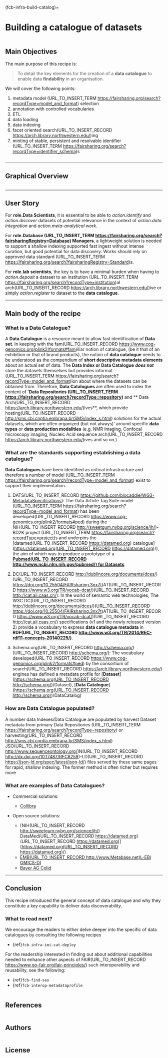 (fcb-infra-build-catalog)=
# Building a catalogue of datasets

````{panels_fairplus}
```` 

## Main Objectives

The main purpose of this recipe is:

>  To detail the key elements for the creation of a **data catalogue** to enable data **findability** in an organisation.

We will cover the following points:

1. metadata model (URL_TO_INSERT_TERM https://fairsharing.org/search?recordType=model_and_format) selection
2. annotation with controlled vocabularies
3. ETL
4. data loading
5. data indexing
6. facet oriented search(URL_TO_INSERT_RECORD https://arch.library.northwestern.edu/)ing
7. minting of stable, persistent and resolvable identifier (URL_TO_INSERT_TERM https://fairsharing.org/search?recordType=identifier_schema)s

```{tabbed} Table of Data Standards
``` 

---


## Graphical Overview


```{figure} ../../../images/data-catalog-md-figure1.png
```

---

## User Story
For **role.Data Scientists**, it is essential to be able to *action.identify* and *action.discover* datasets of potential
relevance in the context of *action.data integration* and *action.meta-analytical work*.

For **role.Database (URL_TO_INSERT_TERM https://fairsharing.org/search?fairsharingRegistry=Database) Managers**, a lightweight solution is needed to support a shallow indexing supported fast ingest 
without intense curation, but good potential for data discovery. Works should rely on approved data standard (URL_TO_INSERT_TERM https://fairsharing.org/search?fairsharingRegistry=Standard)s.

For **role.lab scientists**, the key is to have a minimal burden when having to *action.deposit* a dataset to an 
institution (URL_TO_INSERT_TERM https://fairsharing.org/search?recordType=institution)al arch(URL_TO_INSERT_RECORD https://arch.library.northwestern.edu/)ive or simply *action.register* to dataset to the **data catalogue**. 


---
## Main body of the recipe

### What is a Data Catalogue?

A **Data Catalogue** is a resource meant to allow fast identification of **Data set**. In keeping with the fam(URL_TO_INSERT_RECORD https://www.cog-genomics.org/plink2/formats#fam)iliar notion 
of catalogue, (be it that of an exhibition or that of brand products), the notion of **data catalogue** needs to be
understood as the compendium of **short descriptive metadata elements** about an actual set of data. The 
**Data Index or Data Catalogue** ***does not*** store the datasets themselves but provides informat (URL_TO_INSERT_TERM https://fairsharing.org/search?recordType=model_and_format)ion
about where the datasets can be obtained from. Therefore, **Data Catalogues** are often used to index the content of
'**Data Repositories (URL_TO_INSERT_TERM https://fairsharing.org/search?recordType=repository)** and ** Data Arch(URL_TO_INSERT_RECORD https://arch.library.northwestern.edu/)ives**, which provide hosting(URL_TO_INSERT_RECORD http://sms.cbi.cnptia.embrapa.br/SMS/index_s.html) solutions for the actual datasets, which are often
organized (but not always)' around specific **data types** or **data production modalities** 
(e.g. NMR Imaging, Confocal microscopy imaging, Nucleic Acid sequence arch(URL_TO_INSERT_RECORD https://arch.library.northwestern.edu/)ives and so on.)
 

### What are the standards supporting establishing a data catalogue?

**Data Catalogues** have been identified as critical infrastructure and therefore a number of model (URL_TO_INSERT_TERM https://fairsharing.org/search?recordType=model_and_format) exist to support their implementation.
1. DATS(URL_TO_INSERT_RECORD https://github.com/biocaddie/WG3-MetadataSpecifications):
The Data Article Tag Suite model (URL_TO_INSERT_TERM https://fairsharing.org/search?recordType=model_and_format)<!-- TO(URL_TO_INSERT_RECORD http://browser.planteome.org/amigo/term/TO:0000387#display-lineage-tab)DO add a link to corresponding document --> has been developed(URL_TO_INSERT_RECORD https://www.cog-genomics.org/plink2/formats#ped) during the 
NIH(URL_TO_INSERT_RECORD http://sweetgum.nybg.org/science/ih/)-BD2K project (URL_TO_INSERT_TERM https://fairsharing.org/search?recordType=project)s and underpins the [datamed(URL_TO_INSERT_RECORD https://datamed.org) catalogue](https://datamed.org(URL_TO_INSERT_RECORD https://datamed.org)/), the aim of which was to produce a 
prototype of a [**Pubmed(URL_TO_INSERT_RECORD http://www.ncbi.nlm.nih.gov/pubmed/) for Datasets**](https://pubmed.ncbi.nlm.nih.gov/29346583/).

2. DC(URL_TO_INSERT_RECORD http://dublincore.org/documents/dces/)(URL_TO_INSERT_RECORD https://doi.org/10.25504/FAIRsharing.3nx7t)AT(URL_TO_INSERT_RECORD https://www.w3.org/TR/vocab-dcat/)(URL_TO_INSERT_RECORD http://cat.aii.caas.cn/):
In the world of semantic web technologies, The W3C DC(URL_TO_INSERT_RECORD http://dublincore.org/documents/dces/)(URL_TO_INSERT_RECORD https://doi.org/10.25504/FAIRsharing.3nx7t)AT(URL_TO_INSERT_RECORD https://www.w3.org/TR/vocab-dcat/)(URL_TO_INSERT_RECORD http://cat.aii.caas.cn/) specifications<!-- TO(URL_TO_INSERT_RECORD http://browser.planteome.org/amigo/term/TO:0000387#display-lineage-tab)DO add a link to corresponding document -->
(v1 and the newly released version 2) provide a vocabulary to express **data catalogue metadata** in **RDF(URL_TO_INSERT_RECORD http://www.w3.org/TR/2014/REC-rdf11-concepts-20140225/)**.
3. Schema.org(URL_TO_INSERT_RECORD http://schema.org/)(URL_TO_INSERT_RECORD http://schema.org/):
The vocabulary developed(URL_TO_INSERT_RECORD https://www.cog-genomics.org/plink2/formats#ped) by the consortium of search(URL_TO_INSERT_RECORD https://arch.library.northwestern.edu/) engines has defined a metadata profile for [**Dataset**](https://schema.org(URL_TO_INSERT_RECORD http://schema.org/)/Dataset),
[**Data Catalogue**](https://schema.org(URL_TO_INSERT_RECORD http://schema.org/)/DataCatalog)


### How are Data Catalogue populated?

A number data Indexes/Data Catalogue are populated by harvest Dataset metadata from primary Data Repositories (URL_TO_INSERT_TERM https://fairsharing.org/search?recordType=repository) or harvesting(URL_TO_INSERT_RECORD http://sms.cbi.cnptia.embrapa.br/SMS/index_s.html) JSO(URL_TO_INSERT_RECORD http://www.sequenceontology.org/)N(URL_TO_INSERT_RECORD http://dx.doi.org/10.17487/RFC8259)-LD(URL_TO_INSERT_RECORD https://json-ld.org/spec/latest/json-ld/) files served by these same pages for rapid, shallow indexing. The former method is often richer but requires more 

### What are examples of Data Catalogues?

* Commercial solutions:

    *  [Collibra](https://www.collibra.com/data-catalog)

* Open source solutions:

    * [NIH(URL_TO_INSERT_RECORD http://sweetgum.nybg.org/science/ih/) DataMed(URL_TO_INSERT_RECORD https://datamed.org)(URL_TO_INSERT_RECORD https://datamed.org)](https://datamed.org(URL_TO_INSERT_RECORD https://datamed.org)/)
    * [EMB(URL_TO_INSERT_RECORD http://www.Metabase.net)L-EBI OMICS-DI](https://www.omicsdi.org/)
    * [Bayer AG Colid](https://bayer-group.github.io/COLID-Documentation/)


---

    
## Conclusion

This recipe introduced the general concept of data catalogue and why they constitute a key capability to deliver data discoverability.

### What to read next?

We encourage the readers to either delve deeper into the specific of data catalogues by consulting the following recipes

* {ref}`fcb-infra-imi-cat-deploy`
<!-- * TO(URL_TO_INSERT_RECORD http://browser.planteome.org/amigo/term/TO:0000387#display-lineage-tab)DO Deploying the FAIR(URL_TO_INSERT_RECORD https://www.go-fair.org/fair-principles/)PO(URL_TO_INSERT_RECORD http://plantontology.org/)(URL_TO_INSERT_RECORD https://bioportal.bioontology.org/ontologies/RPO)RT data catalogue {ref}` TO(URL_TO_INSERT_RECORD http://browser.planteome.org/amigo/term/TO:0000387#display-lineage-tab)DO fcb-infra-fairport-deploy` --> 
<!-- * TO(URL_TO_INSERT_RECORD http://browser.planteome.org/amigo/term/TO:0000387#display-lineage-tab)DO Deploying the GA4GH(URL_TO_INSERT_RECORD https://github.com/ga4gh/schemas) Beacon(URL_TO_INSERT_RECORD http://docs.genomebeacons.org) endpoint {ref}` TO(URL_TO_INSERT_RECORD http://browser.planteome.org/amigo/term/TO:0000387#display-lineage-tab)DO fcb-infra-beacon(URL_TO_INSERT_RECORD http://docs.genomebeacons.org)(URL_TO_INSERT_RECORD http://docs.genomebeacons.org)-deploy`     -->

For the readership interested in finding out about additional capabilities needed to enhance other aspects of FAIR(URL_TO_INSERT_RECORD https://www.go-fair.org/fair-principles/) such
interoperability and reusability, see the following:

* {ref}`fcb-find-seo`
* {ref}`fcb-interop-metadataprofile`

````{rdmkit_panel}
````


## References
````{dropdown} **References**
````

## Authors

<!-- TO(URL_TO_INSERT_RECORD http://browser.planteome.org/amigo/term/TO:0000387#display-lineage-tab)DO seems unlikely that all authors did review, but no-one the original draft. Clarify -->
````{authors_fairplus}
````


## License

````{license_fairplus}
````
